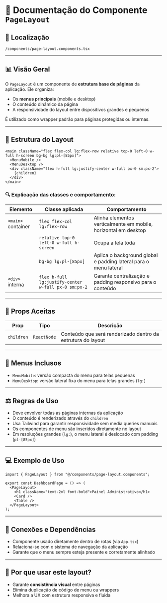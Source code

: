 # 📁 Documentação do Componente `PageLayout`

## 📁 Localização
`/components/page-layout.components.tsx`

---

## 📊 Visão Geral

O `PageLayout` é um componente de **estrutura base de páginas** da aplicação. Ele organiza:

- Os **menus principais** (mobile e desktop)
- O conteúdo dinâmico da página
- A responsividade do layout entre dispositivos grandes e pequenos

É utilizado como wrapper padrão para páginas protegidas ou internas.

---

## 🧱 Estrutura do Layout

```tsx
<main className="flex flex-col lg:flex-row relative top-0 left-0 w-full h-screen bg-bg lg:pl-[85px]">
  <MenuMobile />
  <MenuDesktop />
  <div className="flex h-full lg:justify-center w-full px-0 sm:px-2">
    {children}
  </div>
</main>
```

### 🔍 Explicação das classes e comportamento:

| Elemento                  | Classe aplicada                                       | Comportamento                                                                 |
|---------------------------|--------------------------------------------------------|--------------------------------------------------------------------------------|
| `<main>` container        | `flex flex-col lg:flex-row`                           | Alinha elementos verticalmente em mobile, horizontal em desktop                |
|                           | `relative top-0 left-0 w-full h-screen`              | Ocupa a tela toda                                                              |
|                           | `bg-bg lg:pl-[85px]`                                 | Aplica o background global e padding lateral para o menu lateral               |
| `<div>` interna           | `flex h-full lg:justify-center w-full px-0 sm:px-2`  | Garante centralização e padding responsivo para o conteúdo                    |

---

## 🔧 Props Aceitas

| Prop       | Tipo         | Descrição                                               |
|------------|--------------|-----------------------------------------------------------|
| `children` | `ReactNode`  | Conteúdo que será renderizado dentro da estrutura do layout |

---

## 📱 Menus Inclusos

- `MenuMobile`: versão compacta do menu para telas pequenas
- `MenuDesktop`: versão lateral fixa do menu para telas grandes (`lg:`)

---

## ⚖️ Regras de Uso

- Deve envolver todas as páginas internas da aplicação
- O conteúdo é renderizado através do `children`
- Usa Tailwind para garantir responsividade sem media queries manuais
- Os componentes de menu são inseridos diretamente no layout
- Em resoluções grandes (`lg:`), o menu lateral é deslocado com padding (`pl-[85px]`)

---

## 💻 Exemplo de Uso

```tsx
import { PageLayout } from "@/components/page-layout.components";

export const DashboardPage = () => (
  <PageLayout>
    <h1 className="text-2xl font-bold">Painel Administrativo</h1>
    <Card />
    <Table />
  </PageLayout>
);
```

---

## 🔗 Conexões e Dependências

- Componente usado diretamente dentro de rotas (via `App.tsx`)
- Relaciona-se com o sistema de navegação da aplicação
- Garante que o menu sempre esteja presente e corretamente alinhado

---

## 🧠 Por que usar este layout?

- Garante **consistência visual** entre páginas
- Elimina duplicação de código de menu ou wrappers
- Melhora a UX com estrutura responsiva e fluida
